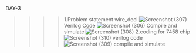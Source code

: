 DAY-3
>>>>1.Problem statement
>>>>wire_decl
![Screenshot (307)](https://github.com/user-attachments/assets/6af56a63-7e60-4a23-91e6-4b15d59628f8)
Verilog Code
![Screenshot (306)](https://github.com/user-attachments/assets/afb542f1-3330-453f-8004-a0d34bef5a32)
Compile and simulate
![Screenshot (308)](https://github.com/user-attachments/assets/7904429e-9db0-472b-867a-ecefce15ef48)
>>>>2.coding for 7458 chip
![Screenshot (310)](https://github.com/user-attachments/assets/e5111088-b557-4443-9972-b7ebb382c84a)
verilog code
![Screenshot (309)](https://github.com/user-attachments/assets/f3167bcd-e436-4c0b-ad19-bf3f15c04fb7)
compile and simulate

